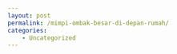 ```yaml
---
layout: post
permalink: /mimpi-ombak-besar-di-depan-rumah/
categories:
    - Uncategorized
---
```


